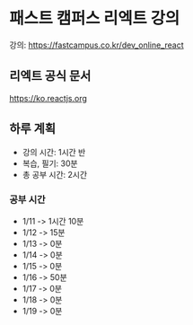 # 패스트 캠퍼스 리엑트 강의
강의: https://fastcampus.co.kr/dev_online_react

## 리엑트 공식 문서
https://ko.reactjs.org

## 하루 계획
* 강의 시간: 1시간 반
* 복습, 필기: 30분
* 총 공부 시간: 2시간


### 공부 시간
- 1/11 -> 1시간 10분
- 1/12 -> 15분
- 1/13 -> 0분
- 1/14 -> 0분
- 1/15 -> 0분
- 1/16 -> 50분
- 1/17 -> 0분
- 1/18 -> 0분
- 1/19 -> 0분